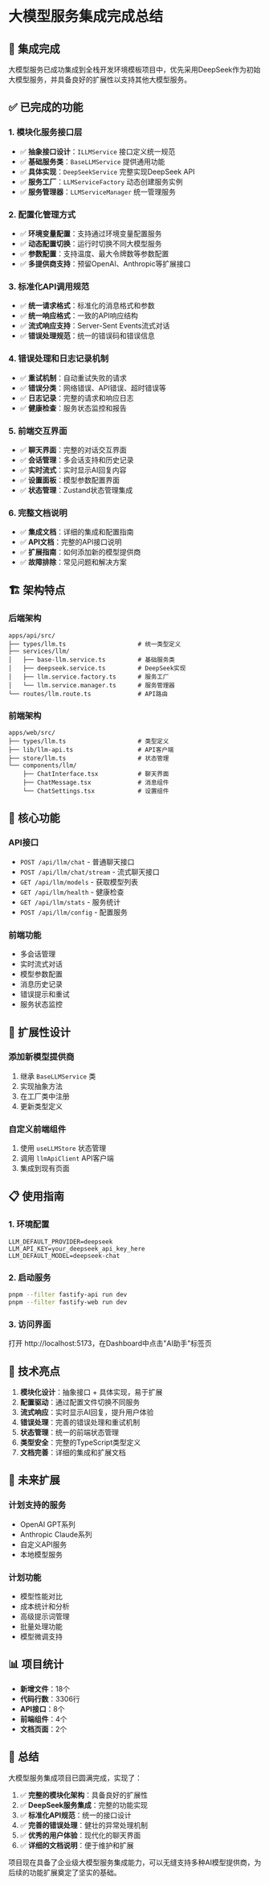 # 大模型服务集成完成总结

## 🎉 集成完成

大模型服务已成功集成到全栈开发环境模板项目中，优先采用DeepSeek作为初始大模型服务，并具备良好的扩展性以支持其他大模型服务。

## ✅ 已完成的功能

### 1. 模块化服务接口层
- ✅ **抽象接口设计**：`ILLMService` 接口定义统一规范
- ✅ **基础服务类**：`BaseLLMService` 提供通用功能
- ✅ **具体实现**：`DeepSeekService` 完整实现DeepSeek API
- ✅ **服务工厂**：`LLMServiceFactory` 动态创建服务实例
- ✅ **服务管理器**：`LLMServiceManager` 统一管理服务

### 2. 配置化管理方式
- ✅ **环境变量配置**：支持通过环境变量配置服务
- ✅ **动态配置切换**：运行时切换不同大模型服务
- ✅ **参数配置**：支持温度、最大令牌数等参数配置
- ✅ **多提供商支持**：预留OpenAI、Anthropic等扩展接口

### 3. 标准化API调用规范
- ✅ **统一请求格式**：标准化的消息格式和参数
- ✅ **统一响应格式**：一致的API响应结构
- ✅ **流式响应支持**：Server-Sent Events流式对话
- ✅ **错误处理规范**：统一的错误码和错误信息

### 4. 错误处理和日志记录机制
- ✅ **重试机制**：自动重试失败的请求
- ✅ **错误分类**：网络错误、API错误、超时错误等
- ✅ **日志记录**：完整的请求和响应日志
- ✅ **健康检查**：服务状态监控和报告

### 5. 前端交互界面
- ✅ **聊天界面**：完整的对话交互界面
- ✅ **会话管理**：多会话支持和历史记录
- ✅ **实时流式**：实时显示AI回复内容
- ✅ **设置面板**：模型参数配置界面
- ✅ **状态管理**：Zustand状态管理集成

### 6. 完整文档说明
- ✅ **集成文档**：详细的集成和配置指南
- ✅ **API文档**：完整的API接口说明
- ✅ **扩展指南**：如何添加新的模型提供商
- ✅ **故障排除**：常见问题和解决方案

## 🏗️ 架构特点

### 后端架构
```
apps/api/src/
├── types/llm.ts                    # 统一类型定义
├── services/llm/
│   ├── base-llm.service.ts         # 基础服务类
│   ├── deepseek.service.ts         # DeepSeek实现
│   ├── llm.service.factory.ts      # 服务工厂
│   └── llm.service.manager.ts      # 服务管理器
└── routes/llm.route.ts             # API路由
```

### 前端架构
```
apps/web/src/
├── types/llm.ts                    # 类型定义
├── lib/llm-api.ts                  # API客户端
├── store/llm.ts                    # 状态管理
└── components/llm/
    ├── ChatInterface.tsx           # 聊天界面
    ├── ChatMessage.tsx             # 消息组件
    └── ChatSettings.tsx            # 设置组件
```

## 🚀 核心功能

### API接口
- `POST /api/llm/chat` - 普通聊天接口
- `POST /api/llm/chat/stream` - 流式聊天接口
- `GET /api/llm/models` - 获取模型列表
- `GET /api/llm/health` - 健康检查
- `GET /api/llm/stats` - 服务统计
- `POST /api/llm/config` - 配置服务

### 前端功能
- 多会话管理
- 实时流式对话
- 模型参数配置
- 消息历史记录
- 错误提示和重试
- 服务状态监控

## 🔧 扩展性设计

### 添加新模型提供商
1. 继承 `BaseLLMService` 类
2. 实现抽象方法
3. 在工厂类中注册
4. 更新类型定义

### 自定义前端组件
1. 使用 `useLLMStore` 状态管理
2. 调用 `llmApiClient` API客户端
3. 集成到现有页面

## 📋 使用指南

### 1. 环境配置
```env
LLM_DEFAULT_PROVIDER=deepseek
LLM_API_KEY=your_deepseek_api_key_here
LLM_DEFAULT_MODEL=deepseek-chat
```

### 2. 启动服务
```bash
pnpm --filter fastify-api run dev
pnpm --filter fastify-web run dev
```

### 3. 访问界面
打开 http://localhost:5173，在Dashboard中点击"AI助手"标签页

## 🎯 技术亮点

1. **模块化设计**：抽象接口 + 具体实现，易于扩展
2. **配置驱动**：通过配置文件切换不同服务
3. **流式响应**：实时显示AI回复，提升用户体验
4. **错误处理**：完善的错误处理和重试机制
5. **状态管理**：统一的前端状态管理
6. **类型安全**：完整的TypeScript类型定义
7. **文档完善**：详细的集成和扩展文档

## 🔮 未来扩展

### 计划支持的服务
- OpenAI GPT系列
- Anthropic Claude系列
- 自定义API服务
- 本地模型服务

### 计划功能
- 模型性能对比
- 成本统计和分析
- 高级提示词管理
- 批量处理功能
- 模型微调支持

## 📊 项目统计

- **新增文件**：18个
- **代码行数**：3306行
- **API接口**：8个
- **前端组件**：4个
- **文档页面**：2个

## 🎊 总结

大模型服务集成项目已圆满完成，实现了：

1. ✅ **完整的模块化架构**：具备良好的扩展性
2. ✅ **DeepSeek服务集成**：完整的功能实现
3. ✅ **标准化API规范**：统一的接口设计
4. ✅ **完善的错误处理**：健壮的异常处理机制
5. ✅ **优秀的用户体验**：现代化的聊天界面
6. ✅ **详细的文档说明**：便于维护和扩展

项目现在具备了企业级大模型服务集成能力，可以无缝支持多种AI模型提供商，为后续的功能扩展奠定了坚实的基础。
